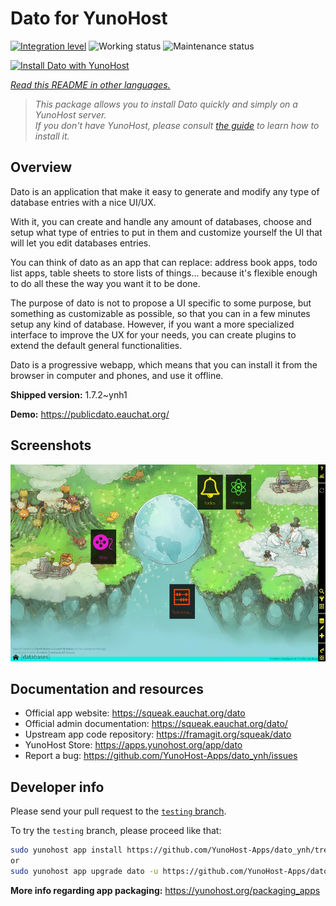 <!--
N.B.: This README was automatically generated by <https://github.com/YunoHost/apps/tree/master/tools/readme_generator>
It shall NOT be edited by hand.
-->

# Dato for YunoHost

[![Integration level](https://dash.yunohost.org/integration/dato.svg)](https://dash.yunohost.org/appci/app/dato) ![Working status](https://ci-apps.yunohost.org/ci/badges/dato.status.svg) ![Maintenance status](https://ci-apps.yunohost.org/ci/badges/dato.maintain.svg)

[![Install Dato with YunoHost](https://install-app.yunohost.org/install-with-yunohost.svg)](https://install-app.yunohost.org/?app=dato)

*[Read this README in other languages.](./ALL_README.md)*

> *This package allows you to install Dato quickly and simply on a YunoHost server.*  
> *If you don't have YunoHost, please consult [the guide](https://yunohost.org/install) to learn how to install it.*

## Overview

Dato is an application that make it easy to generate and modify any type of database entries with a nice UI/UX.

With it, you can create and handle any amount of databases, choose and setup what type of entries to put in them and customize yourself the UI that will let you edit databases entries.

You can think of dato as an app that can replace: address book apps, todo list apps, table sheets to store lists of things... because it's flexible enough to do all these the way you want it to be done.

The purpose of dato is not to propose a UI specific to some purpose, but something as customizable as possible, so that you can in a few minutes setup any kind of database. However, if you want a more specialized interface to improve the UX for your needs, you can create plugins to extend the default general functionalities.

Dato is a progressive webapp, which means that you can install it from the browser in computer and phones, and use it offline.


**Shipped version:** 1.7.2~ynh1

**Demo:** <https://publicdato.eauchat.org/>

## Screenshots

![Screenshot of Dato](./doc/screenshots/main_screen.webp)

## Documentation and resources

- Official app website: <https://squeak.eauchat.org/dato>
- Official admin documentation: <https://squeak.eauchat.org/dato/>
- Upstream app code repository: <https://framagit.org/squeak/dato>
- YunoHost Store: <https://apps.yunohost.org/app/dato>
- Report a bug: <https://github.com/YunoHost-Apps/dato_ynh/issues>

## Developer info

Please send your pull request to the [`testing` branch](https://github.com/YunoHost-Apps/dato_ynh/tree/testing).

To try the `testing` branch, please proceed like that:

```bash
sudo yunohost app install https://github.com/YunoHost-Apps/dato_ynh/tree/testing --debug
or
sudo yunohost app upgrade dato -u https://github.com/YunoHost-Apps/dato_ynh/tree/testing --debug
```

**More info regarding app packaging:** <https://yunohost.org/packaging_apps>
